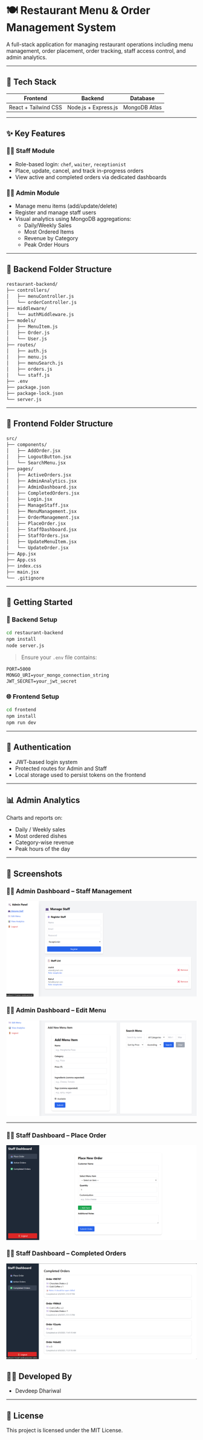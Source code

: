 
# 🍽️ Restaurant Menu & Order Management System

A full-stack application for managing restaurant operations including menu management, order placement, order tracking, staff access control, and admin analytics.

---

## 🔧 Tech Stack

| Frontend                 | Backend               | Database      |
|--------------------------|-----------------------|---------------|
| React + Tailwind CSS     | Node.js + Express.js  | MongoDB Atlas |

---

## ✨ Key Features

### 👨‍🍳 Staff Module
- Role-based login: `chef`, `waiter`, `receptionist`
- Place, update, cancel, and track in-progress orders
- View active and completed orders via dedicated dashboards

### 🧑‍💼 Admin Module
- Manage menu items (add/update/delete)
- Register and manage staff users
- Visual analytics using MongoDB aggregations:
  - Daily/Weekly Sales
  - Most Ordered Items
  - Revenue by Category
  - Peak Order Hours

---

## 📁 Backend Folder Structure

```
restaurant-backend/
├── controllers/
│   ├── menuController.js
│   └── orderController.js
├── middleware/
│   └── authMiddleware.js
├── models/
│   ├── MenuItem.js
│   ├── Order.js
│   └── User.js
├── routes/
│   ├── auth.js
│   ├── menu.js
│   ├── menuSearch.js
│   ├── orders.js
│   └── staff.js
├── .env
├── package.json
├── package-lock.json
└── server.js
```

---

## 📁 Frontend Folder Structure

```
src/
├── components/
│   ├── AddOrder.jsx
│   ├── LogoutButton.jsx
│   └── SearchMenu.jsx
├── pages/
│   ├── ActiveOrders.jsx
│   ├── AdminAnalytics.jsx
│   ├── AdminDashboard.jsx
│   ├── CompletedOrders.jsx
│   ├── Login.jsx
│   ├── ManageStaff.jsx
│   ├── MenuManagement.jsx
│   ├── OrderManagement.jsx
│   ├── PlaceOrder.jsx
│   ├── StaffDashboard.jsx
│   ├── StaffOrders.jsx
│   ├── UpdateMenuItem.jsx
│   └── UpdateOrder.jsx
├── App.jsx
├── App.css
├── index.css
├── main.jsx
└── .gitignore
```

---

## 🚀 Getting Started

### 🔌 Backend Setup
```bash
cd restaurant-backend
npm install
node server.js
```

> Ensure your `.env` file contains:
```
PORT=5000
MONGO_URI=your_mongo_connection_string
JWT_SECRET=your_jwt_secret
```

### 🌐 Frontend Setup
```bash
cd frontend
npm install
npm run dev
```

---

## 🔐 Authentication

- JWT-based login system
- Protected routes for Admin and Staff
- Local storage used to persist tokens on the frontend

---

## 📊 Admin Analytics

Charts and reports on:
- Daily / Weekly sales
- Most ordered dishes
- Category-wise revenue
- Peak hours of the day

---
## 📸 Screenshots

### 🧑‍💼 Admin Dashboard – Staff Management
![Admin Dashboard – Staff Management](./screenshots/admin-dash-staff-management.png)

### 🧑‍💼 Admin Dashboard – Edit Menu
![Admin Dashboard – Edit Menu](./screenshots/admin-dash-edit-menu.png)

---

### 👨‍🍳 Staff Dashboard – Place Order
![Staff Dashboard – Place Order](./screenshots/staff-dash-place-order.png)

### 👨‍🍳 Staff Dashboard – Completed Orders
![Staff Dashboard – Completed Orders](./screenshots/staff-dash-completed-order.png)

## 👨‍💻 Developed By

- Devdeep Dhariwal

---

## 📃 License

This project is licensed under the MIT License.

